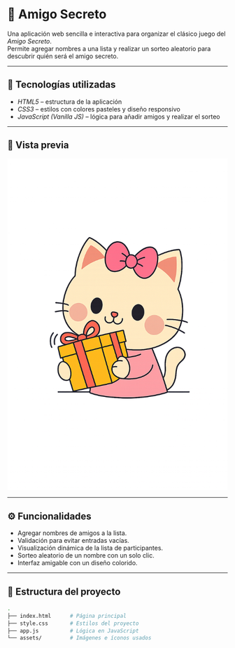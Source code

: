 # 🌸 Amigo Secreto  

Una aplicación web sencilla e interactiva para organizar el clásico juego del *Amigo Secreto*.  
Permite agregar nombres a una lista y realizar un sorteo aleatorio para descubrir quién será el amigo secreto.  

---

## 🚀 Tecnologías utilizadas  
- *HTML5* – estructura de la aplicación  
- *CSS3* – estilos con colores pasteles y diseño responsivo  
- *JavaScript (Vanilla JS)* – lógica para añadir amigos y realizar el sorteo  

---

## 📸 Vista previa  
![Vista previa del proyecto](assets/amigo-secreto.png)  

---

## ⚙ Funcionalidades  
- Agregar nombres de amigos a la lista.  
- Validación para evitar entradas vacías.  
- Visualización dinámica de la lista de participantes.  
- Sorteo aleatorio de un nombre con un solo clic.  
- Interfaz amigable con un diseño colorido.  

---

## 📂 Estructura del proyecto  
```bash
.
├── index.html      # Página principal
├── style.css       # Estilos del proyecto
├── app.js          # Lógica en JavaScript
└── assets/         # Imágenes e íconos usados

